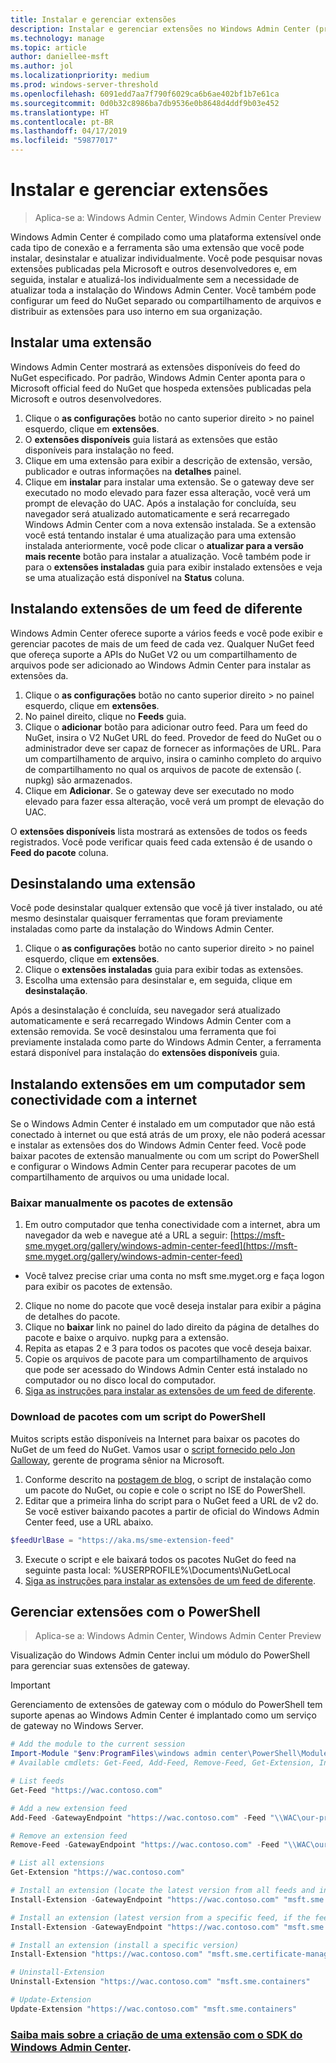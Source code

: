 ```yaml
---
title: Instalar e gerenciar extensões
description: Instalar e gerenciar extensões no Windows Admin Center (projeto Paulo)
ms.technology: manage
ms.topic: article
author: daniellee-msft
ms.author: jol
ms.localizationpriority: medium
ms.prod: windows-server-threshold
ms.openlocfilehash: 6091edd7aa7f790f6029ca6b6ae402bf1b7e61ca
ms.sourcegitcommit: 0d0b32c8986ba7db9536e0b8648d4ddf9b03e452
ms.translationtype: HT
ms.contentlocale: pt-BR
ms.lasthandoff: 04/17/2019
ms.locfileid: "59877017"
---
```

# <a name="install-and-manage-extensions"></a>Instalar e gerenciar extensões

>Aplica-se a: Windows Admin Center, Windows Admin Center Preview

Windows Admin Center é compilado como uma plataforma extensível onde cada tipo de conexão e a ferramenta são uma extensão que você pode instalar, desinstalar e atualizar individualmente. Você pode pesquisar novas extensões publicadas pela Microsoft e outros desenvolvedores e, em seguida, instalar e atualizá-los individualmente sem a necessidade de atualizar toda a instalação do Windows Admin Center. Você também pode configurar um feed do NuGet separado ou compartilhamento de arquivos e distribuir as extensões para uso interno em sua organização.

## <a name="installing-an-extension"></a>Instalar uma extensão

Windows Admin Center mostrará as extensões disponíveis do feed do NuGet especificado. Por padrão, Windows Admin Center aponta para o Microsoft official feed do NuGet que hospeda extensões publicadas pela Microsoft e outros desenvolvedores.

1. Clique o **as configurações** botão no canto superior direito > no painel esquerdo, clique em **extensões**. 
2. O **extensões disponíveis** guia listará as extensões que estão disponíveis para instalação no feed.
3. Clique em uma extensão para exibir a descrição de extensão, versão, publicador e outras informações na **detalhes** painel.
4. Clique em **instalar** para instalar uma extensão. Se o gateway deve ser executado no modo elevado para fazer essa alteração, você verá um prompt de elevação do UAC. Após a instalação for concluída, seu navegador será atualizado automaticamente e será recarregado Windows Admin Center com a nova extensão instalada. Se a extensão você está tentando instalar é uma atualização para uma extensão instalada anteriormente, você pode clicar o **atualizar para a versão mais recente** botão para instalar a atualização. Você também pode ir para o **extensões instaladas** guia para exibir instalado extensões e veja se uma atualização está disponível na **Status** coluna.

## <a name="installing-extensions-from-a-different-feed"></a>Instalando extensões de um feed de diferente

Windows Admin Center oferece suporte a vários feeds e você pode exibir e gerenciar pacotes de mais de um feed de cada vez. Qualquer NuGet feed que ofereça suporte a APIs do NuGet V2 ou um compartilhamento de arquivos pode ser adicionado ao Windows Admin Center para instalar as extensões da.

1. Clique o **as configurações** botão no canto superior direito > no painel esquerdo, clique em **extensões**.
2. No painel direito, clique no **Feeds** guia.
3. Clique o **adicionar** botão para adicionar outro feed. Para um feed do NuGet, insira o V2 NuGet URL do feed. Provedor de feed do NuGet ou o administrador deve ser capaz de fornecer as informações de URL. Para um compartilhamento de arquivo, insira o caminho completo do arquivo de compartilhamento no qual os arquivos de pacote de extensão (. nupkg) são armazenados.
4. Clique em **Adicionar**. Se o gateway deve ser executado no modo elevado para fazer essa alteração, você verá um prompt de elevação do UAC.

O **extensões disponíveis** lista mostrará as extensões de todos os feeds registrados. Você pode verificar quais feed cada extensão é de usando o **Feed do pacote** coluna.

## <a name="uninstalling-an-extension"></a>Desinstalando uma extensão

Você pode desinstalar qualquer extensão que você já tiver instalado, ou até mesmo desinstalar quaisquer ferramentas que foram previamente instaladas como parte da instalação do Windows Admin Center.

1. Clique o **as configurações** botão no canto superior direito > no painel esquerdo, clique em **extensões**. 
2. Clique o **extensões instaladas** guia para exibir todas as extensões.
3. Escolha uma extensão para desinstalar e, em seguida, clique em **desinstalação**.

Após a desinstalação é concluída, seu navegador será atualizado automaticamente e será recarregado Windows Admin Center com a extensão removida. Se você desinstalou uma ferramenta que foi previamente instalada como parte do Windows Admin Center, a ferramenta estará disponível para instalação do **extensões disponíveis** guia.

## <a name="installing-extensions-on-a-computer-without-internet-connectivity"></a>Instalando extensões em um computador sem conectividade com a internet

Se o Windows Admin Center é instalado em um computador que não está conectado à internet ou que está atrás de um proxy, ele não poderá acessar e instalar as extensões dos do Windows Admin Center feed. Você pode baixar pacotes de extensão manualmente ou com um script do PowerShell e configurar o Windows Admin Center para recuperar pacotes de um compartilhamento de arquivos ou uma unidade local.

### <a name="manually-downloading-extension-packages"></a>Baixar manualmente os pacotes de extensão

1. Em outro computador que tenha conectividade com a internet, abra um navegador da web e navegue até a URL a seguir: [https://msft-sme.myget.org/gallery/windows-admin-center-feed](https://msft-sme.myget.org/gallery/windows-admin-center-feed) 

  * Você talvez precise criar uma conta no msft sme.myget.org e faça logon para exibir os pacotes de extensão.

2. Clique no nome do pacote que você deseja instalar para exibir a página de detalhes do pacote.
3. Clique no **baixar** link no painel do lado direito da página de detalhes do pacote e baixe o arquivo. nupkg para a extensão.
4. Repita as etapas 2 e 3 para todos os pacotes que você deseja baixar.
5. Copie os arquivos de pacote para um compartilhamento de arquivos que pode ser acessado do Windows Admin Center está instalado no computador ou no disco local do computador.
6. [Siga as instruções para instalar as extensões de um feed de diferente](#installing-extensions-from-a-different-feed).

### <a name="downloading-packages-with-a-powershell-script"></a>Download de pacotes com um script do PowerShell

Muitos scripts estão disponíveis na Internet para baixar os pacotes do NuGet de um feed do NuGet. Vamos usar o [script fornecido pelo Jon Galloway](https://weblogs.asp.net/jongalloway/downloading-a-local-nuget-repository-with-powershell), gerente de programa sênior na Microsoft.

1. Conforme descrito na [postagem de blog](https://weblogs.asp.net/jongalloway/downloading-a-local-nuget-repository-with-powershell), o script de instalação como um pacote do NuGet, ou copie e cole o script no ISE do PowerShell.
2. Editar que a primeira linha do script para o NuGet feed a URL de v2 do. Se você estiver baixando pacotes a partir de oficial do Windows Admin Center feed, use a URL abaixo.

```powershell
$feedUrlBase = "https://aka.ms/sme-extension-feed"
```

3. Execute o script e ele baixará todos os pacotes NuGet do feed na seguinte pasta local: %USERPROFILE%\Documents\NuGetLocal
4. [Siga as instruções para instalar as extensões de um feed de diferente](#installing-extensions-from-a-different-feed).

## <a name="manage-extensions-with-powershell"></a>Gerenciar extensões com o PowerShell

>Aplica-se a: Windows Admin Center, Windows Admin Center Preview

Visualização do Windows Admin Center inclui um módulo do PowerShell para gerenciar suas extensões de gateway.

>[!IMPORTANT]
>Gerenciamento de extensões de gateway com o módulo do PowerShell tem suporte apenas ao Windows Admin Center é implantado como um serviço de gateway no Windows Server.

```powershell
# Add the module to the current session
Import-Module "$env:ProgramFiles\windows admin center\PowerShell\Modules\ExtensionTools"
# Available cmdlets: Get-Feed, Add-Feed, Remove-Feed, Get-Extension, Install-Extension, Uninstall-Extension, Update-Extension

# List feeds
Get-Feed "https://wac.contoso.com"

# Add a new extension feed
Add-Feed -GatewayEndpoint "https://wac.contoso.com" -Feed "\\WAC\our-private-extensions"

# Remove an extension feed
Remove-Feed -GatewayEndpoint "https://wac.contoso.com" -Feed "\\WAC\our-private-extensions"

# List all extensions
Get-Extension "https://wac.contoso.com"

# Install an extension (locate the latest version from all feeds and install it)
Install-Extension -GatewayEndpoint "https://wac.contoso.com" "msft.sme.containers"

# Install an extension (latest version from a specific feed, if the feed is not present, it will be added)
Install-Extension -GatewayEndpoint "https://wac.contoso.com" "msft.sme.containers" -Feed "https://aka.ms/sme-extension-feed"

# Install an extension (install a specific version)
Install-Extension "https://wac.contoso.com" "msft.sme.certificate-manager" "0.133.0"

# Uninstall-Extension
Uninstall-Extension "https://wac.contoso.com" "msft.sme.containers"

# Update-Extension
Update-Extension "https://wac.contoso.com" "msft.sme.containers"
```

### <a name="learn-more-about-building-an-extension-with-the-windows-admin-center-sdkextendextensibility-overviewmd"></a>[Saiba mais sobre a criação de uma extensão com o SDK do Windows Admin Center](../extend/extensibility-overview.md).